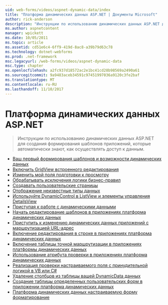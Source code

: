 ```yaml
---
uid: web-forms/videos/aspnet-dynamic-data/index
title: "Платформа динамических данных ASP.NET | Документы Microsoft"
author: rick-anderson
description: "Инструкции по использованию динамических данных ASP.NET для создания формирования шаблонов приложений, которые автоматически знают, как осуществлять доступ к данным."
ms.author: aspnetcontent
manager: wpickett
ms.date: 10/05/2011
ms.topic: article
ms.assetid: cd51e6c4-6ff9-419d-8ac8-a39b79d63c78
ms.technology: dotnet-webforms
ms.prod: .net-framework
msc.legacyurl: /web-forms/videos/aspnet-dynamic-data
msc.type: chapter
ms.openlocfilehash: a2fc937d18572ac2e1bc41cd28b98569a2490a61
ms.sourcegitcommit: 9a9483aceb34591c97451997036a9120c3fe2baf
ms.translationtype: MT
ms.contentlocale: ru-RU
ms.lasthandoff: 11/10/2017
---
```

<a name="aspnet-dynamic-data"></a>Платформа динамических данных ASP.NET
====================
> Инструкции по использованию динамических данных ASP.NET для создания формирования шаблонов приложений, которые автоматически знают, как осуществлять доступ к данным.


- [Ваш первый формирования шаблонов и возможности динамических данных](your-first-scaffold-and-what-is-dynamic-data.md)
- [Включить GridView встроенного редактирования](how-do-i-enable-inline-gridview-editing.md)
- [Изменить мой поля подготовки к просмотру](how-do-i-change-how-my-fields-render.md)
- [Обрабатывать исключения логики бизнес-правил](how-do-i-handle-business-logic-exceptions.md)
- [Создавать пользовательские страницы](how-do-i-make-custom-pages.md)
- [Отображение неизвестные типы данных](how-do-i-display-unknown-datatypes.md)
- [Используйте DynamicControl в ListView и элементы управления DetailsView](how-do-i-use-a-dynamiccontrol-in-listview-and-detailsview-controls.md)
- [Приступая к работе с динамическими данными](getting-started-with-dynamic-data.md)
- [Начать редактирование шаблонов в приложениях платформа динамических данных](begin-editing-the-templates-in-aspnet-dynamic-data-applications.md)
- [Приступить к изменению динамических данных приложений с маршрутизацией URL-адрес](begin-modifying-dynamic-data-applications-with-url-routing.md)
- [Включение редактирования в строке в приложениях платформа динамических данных](enable-in-line-editing-in-aspnet-dynamic-data-applications.md)
- [Включение таблицы точной маршрутизации в приложениях платформы динамических данных](how-to-enable-table-specific-routing-in-dynamic-data-applications.md)
- [Использование атрибута проверки в приложениях платформа динамических данных](how-to-use-attribute-validation-in-aspnet-dynamic-data-applications.md)
- [Реализация проверки настраиваемого поля с принудительной логикой в VB или C#](how-to-implement-custom-field-validation-with-imperative-logic-in-vb-or-c.md)
- [Удаление столбцов из таблицы вашей DynamicData данных](how-to-remove-columns-from-your-dynamicdata-data-grids.md)
- [Создание таблицы определенных пользовательских форм в приложении платформа динамических данных](how-to-create-table-specific-custom-forms-in-an-aspnet-dynamic-data-application.md)
- [Платформа динамических данных настраиваемую форму форматирование](aspnet-dynamic-data-custom-form-formatting.md)
